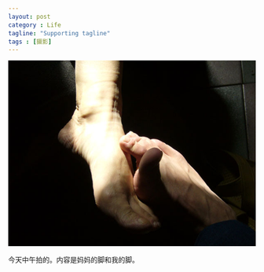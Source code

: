 ```yaml
---
layout: post
category : Life
tagline: "Supporting tagline"
tags : [摄影]
---
```


<img src="/images/03250701.jpg" />

今天中午拍的。内容是妈妈的脚和我的脚。